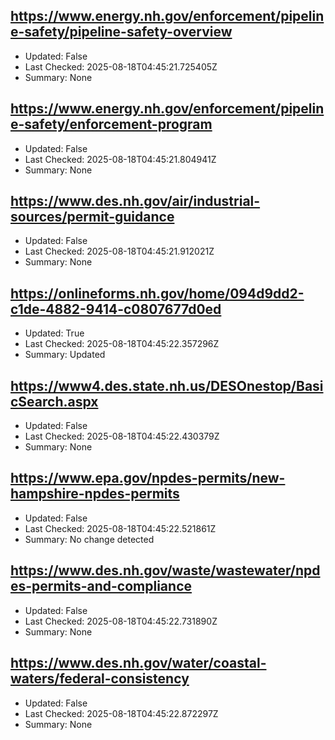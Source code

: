 ## https://www.energy.nh.gov/enforcement/pipeline-safety/pipeline-safety-overview
- Updated: False
- Last Checked: 2025-08-18T04:45:21.725405Z
- Summary: None

## https://www.energy.nh.gov/enforcement/pipeline-safety/enforcement-program
- Updated: False
- Last Checked: 2025-08-18T04:45:21.804941Z
- Summary: None

## https://www.des.nh.gov/air/industrial-sources/permit-guidance
- Updated: False
- Last Checked: 2025-08-18T04:45:21.912021Z
- Summary: None

## https://onlineforms.nh.gov/home/094d9dd2-c1de-4882-9414-c0807677d0ed
- Updated: True
- Last Checked: 2025-08-18T04:45:22.357296Z
- Summary: Updated

## https://www4.des.state.nh.us/DESOnestop/BasicSearch.aspx
- Updated: False
- Last Checked: 2025-08-18T04:45:22.430379Z
- Summary: None

## https://www.epa.gov/npdes-permits/new-hampshire-npdes-permits
- Updated: False
- Last Checked: 2025-08-18T04:45:22.521861Z
- Summary: No change detected

## https://www.des.nh.gov/waste/wastewater/npdes-permits-and-compliance
- Updated: False
- Last Checked: 2025-08-18T04:45:22.731890Z
- Summary: None

## https://www.des.nh.gov/water/coastal-waters/federal-consistency
- Updated: False
- Last Checked: 2025-08-18T04:45:22.872297Z
- Summary: None

